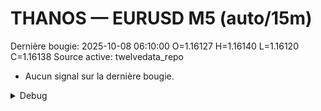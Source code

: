 # THANOS — EURUSD M5 (auto/15m)
Dernière bougie: 2025-10-08 06:10:00  O=1.16127  H=1.16140  L=1.16120  C=1.16138
Source active: twelvedata_repo

- Aucun signal sur la dernière bougie.

<details><summary>Debug</summary>

- TD_API_KEY manquant.

</details>